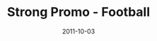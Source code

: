 ---
layout: media
category: media
title: "Strong Promo - Football"
date: 2011-10-03
description: "Find strength you didn't know you had&#58; StrongChallenge.com"
video: "https://s3.amazonaws.com/crossroadsvideomessages/strong_football.mp4"
video-poster: "https://www.crossroads.net/uploadedfiles/strong_football_still.jpg"
---